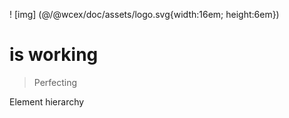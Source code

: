 <!--DESC: {icon:{name:"explore"},id:5} -->

! [img] (@/@wcex/doc/assets/logo.svg{width:16em; height:6em})
# is working
> Perfecting

Element hierarchy